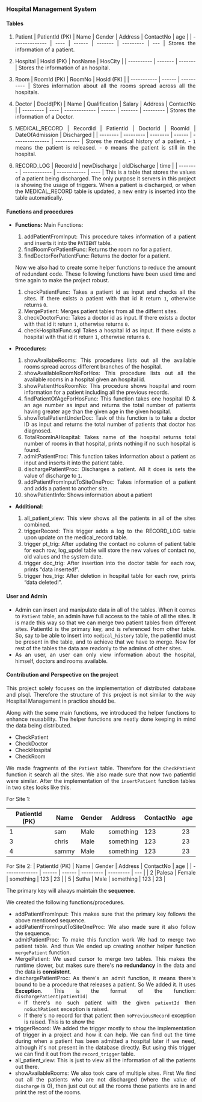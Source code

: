 <div style="text-align: justify">

### Hospital Management System

#### Tables
1. Patient
    | PatientId (PK) | Name | Gender | Address | ContactNo | age |
    | -------------- | ---- | ------ | ------- | --------- | --- |
    Stores the information of a patient.
1. Hospital
    | HosId (PK) | hosName | HosCity |
    | ---------- | ------- | ------- |
    Stores the information of an hospital.
1. Room
    | RoomId (PK) | RoomNo | HosId (FK) |
    | ----------- | ------ | ---------- |
    Stores information about all the rooms spread across all the hospitals.
1. Doctor
    | DocId(PK) | Name | Qualification | Salary | Address | ContactNo |
    | --------- | ---- | ------------- | ------ | ------- | --------- |
    Stores the information of a Doctor.

1. MEDICAL_RECORD
    | RecordId | PatientId | DoctorId | RoomId | DateOfAdmission | Discharged |
    | -------- | --------- | -------- | ------ | --------------- | ---------- |
    Stores the medical history of a patient. 
        - `1` means the patient is released.
        - `0` means the patient is still in the hospital.

1. RECORD_LOG
    | RecordId | newDischarge | oldDischarge | time |
    | -------- | ------------ | ------------ | ---- |
    This is a table that stores the values of a patient being discharged. The only purpose it servers in this project is showing the usage of triggers. When a patient is discharged, or when the MEDICAL_RECORD table is updated, a new entry is inserted into the table automatically. 

#### Functions and procedures
- **Functions:**
    Main Functions:
    1. addPatientFromInput: This procedure takes information of a patient and inserts it into the `PATIENT` table.
    1. findRoomForPatientFunc: Returns the room no for a patient.
    1. findDoctorForPatientFunc: Returns the doctor for a patient.
    
    Now we also had to create some helper functions to reduce the amount of redundant code. These following functions have been used time and time again to make the project robust.
    1. checkPatientFunc: Takes a patient id as input and checks all the sites. If there exists a patient with that id it return `1`, otherwise returns `0`.
    1. MergePatient: Merges patient tables from all the differnt sites.
    1. checkDoctorFunc: Takes a doctor id as input. If there exists a doctor with that id it return `1`, otherwise returns `0`.
    1. checkHospitalFunc.sql Takes a hospital id as input. If there exists a hospital with that id it return `1`, otherwise returns `0`.
- **Procedures:**
    1. showAvailabeRooms: This procedures lists out all the available rooms spread across different branches of the hospital.
    1. showAvailableRoomNoForHos: This procedure lists out all the available rooms in a hospital given an hospital id.
    1. showPatientHosRoomNo: This procedure shows hospital and room information for a patient including all the previous records.
    1. findPatientOfAgeForHosFunc: This function takes one hospital ID & an age number as input and returns the total number of patients having greater age than the given age in the given hospital. 
    1. showTotalPatientUnderDoc: Task of this function is to take a doctor ID as input and returns the total number of patients that doctor has diagnosed.
    1. TotalRoomInAHospital: Takes name of the hospital returns total number of rooms in that hospital, prints nothing if no such hospital is found.
    1. admitPatientProc: This function takes information about a patient as input and inserts it into the patient table.
    1. dischargePatientProc: Discharges a patient. All it does is sets the value of discharge to `1`.
    1. addPatientFromInputToSiteOneProc: Takes information of a patient and adds a patient to another site.
    1. showPatientInfo: Shows information about a patient
- **Additional**:
    1. all_patient_view: This view shows all the patients in all of the sites combined.
    1. triggerRecord: This trigger adds a log to the RECORD_LOG table upon update on the medical_record table.
    1. trigger pt_trig: After updating the contact no column of patient table for each row, log_updel table will store the new values of contact no, old values and the system date.
    1. trigger doc_trig: After insertion into the doctor table for each row, prints “data  inserted!”.
    1. trigger hos_trig: After deletion in hospital table for each row, prints “data deleted!”.

#### User and Admin
- Admin can insert and manipulate data in all of the tables. When it comes to `Patient` table, an admin have full access to the table of all the sites. It is made this way so that we can merge two patient tables from different sites. PatientId is the primary key, and is referenced from other table. So, say to be able to insert into `medical_history` table, the patientId must be present in the table, and to achieve that we have to merge.
Now for rest of the tables the data are readonly to the admins of other sites.
- As an user, an user can only view information about the hospital, himself, doctors and rooms available.

#### Contribution and Perspective on the project
This project solely focuses on the implementation of distributed database and plsql. Therefore the structure of this project is not similar to the way Hospital Management in practice should be.

Along with the some main functions, we introduced the helper functions to enhance reusability. The helper functions are neatly done keeping in mind the data being distributed.
- CheckPatient
- CheckDoctor
- CheckHospital
- CheckRoom

We made fragments of the `Patient` table. Therefore for the `CheckPatient` function it search all the sites.
We also made sure that now two patientId were similar. After the implementation of the `insertPatient` function tables in two sites looks like this.

For Site 1:

| PatientId (PK) | Name  | Gender | Address   | ContactNo | age |
| -------------- | ----- | ------ | --------- | --------- | --- |
| 1              | sam   | Male   | something | 123       | 23  |
| 3              | chris | Male   | something | 123       | 23  |
| 4              | sammy | Male   | something | 123       | 23  |

For Site 2:
| PatientId (PK) | Name   | Gender | Address   | ContactNo | age |
| -------------- | ------ | ------ | --------- | --------- | --- |
| 2              |Palesa  | Female | something | 123       | 23  |
| 5              | Sutha | Male   | something | 123       | 23  |

The primary key will always maintain the **sequence**.

We created the following functions/procedures.
- addPatientFromInput: This makes sure that the primary key follows the above mentioned sequence.
- addPatientFromInputToSiteOneProc: We also made sure it also follow the sequence.
- admitPatientProc: To make this function work We had to merge two patient table. And thus We ended up creating another helper function `mergePatient` function.
- MergePatient: We used cursor to merge two tables. This makes the runtime slower, but makes sure there's **no redundancy** in the data and the data is **consistent**.
- dischargePatientProc: As there's an admit function, it means there's bound to be a procedure that releases a patient. So We added it. It uses **Exception**. This is the format of the function: `dischargePatient(patientId)`
  - If there's no such patient with the given `patientId` then `noSuchPatient` exception is raised.
  - If there's no record for that patient then `noPreviousRecord` exception is raised. This is to show the 
- triggerRecord: We added the trigger mostly to show the implementation of trigger in a project and how it can help. We can find out the time during when a patient has been admitted a hospital later if we need, although it's not present in the database directly. But using this trigger we can find it out from the `record_trigger` table.
- all_patient_view: This is just to view all the information of all the patients out there.
- showAvailableRooms: We also took care of multiple sites. First We find out all the patients who are not discharged (where the value of `discharge` is 0), then just cut out all the rooms those patients are in and print the rest of the rooms.


